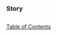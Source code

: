 ### Story
##
##
[Table of Contents](https://github.com/mycroftwilde/devil-steps-in-a-myth-system/tree/master/ref_guide)

